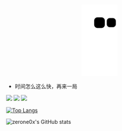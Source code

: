 <div align="center">

  <img src="https://raw.githubusercontent.com/magicgh/magicgh/output/github-contribution-grid-snake.svg" alt="a snake game">
  
</div>

- 时间怎么这么快，再来一局


![](https://img.shields.io/badge/lang-python-blue)
![](https://img.shields.io/badge/editor-vim-green)
![](https://img.shields.io/badge/os-mac-orange)

[![Top Langs](https://github-readme-stats.vercel.app/api/top-langs/?username=zerone0x&layout=compact)](https://github.com/zerone0x/github-readme-stats)

![zerone0x's GitHub stats](https://github-readme-stats.vercel.app/api?username=zerone0x&show_icons=true&theme=synthwave)

